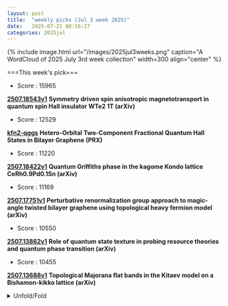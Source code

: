 ```yaml
---
layout: post
title:  "weekly picks (Jul 3 week 2025)"
date:   2025-07-21 00:16:27
categories: 2025jul
---
```


{% include image.html url="/images/2025jul3weeks.png" caption="A WordCloud of 2025 July 3rd week collection" width=300 align="center" %}




===This week's pick===


* Score : 15965

**[2507.18543v1](https://arxiv.org/abs/2507.18543)** **Symmetry driven spin anisotropic magnetotransport in quantum spin Hall insulator WTe2 1T (arXiv)**

* Score : 12529

**[kfn2-qggs](http://link.aps.org/doi/10.1103/kfn2-qggs)** **Hetero-Orbital Two-Component Fractional Quantum Hall States in Bilayer Graphene (PRX)**

* Score : 11220

**[2507.18422v1](https://arxiv.org/abs/2507.18422)** **Quantum Griffiths phase in the kagome Kondo lattice CeRh0.9Pd0.1Sn (arXiv)**

* Score : 11169

**[2507.17751v1](https://arxiv.org/abs/2507.17751)** **Perturbative renormalization group approach to magic-angle twisted bilayer graphene using topological heavy fermion model (arXiv)**

* Score : 10550

**[2507.13862v1](https://arxiv.org/abs/2507.13862)** **Role of quantum state texture in probing resource theories and quantum phase transition (arXiv)**


* Score : 10455

**[2507.13688v1](https://arxiv.org/abs/2507.13688)** **Topological Majorana flat bands in the Kitaev model on a Bishamon-kikko lattice (arXiv)**



<details id="myDetails">
  <summary> Unfold/Fold </summary>
  {% capture markdowncontent %}





---
07/26


1. **[s42005-025-02226-7](https://www.nature.com/articles/s42005-025-02226-7)** Recurrent neural network wave functions for Rydberg atom arrays on kagome lattice (Communications Physics)






1. **[n9qh-6739](http://link.aps.org/doi/10.1103/n9qh-6739)** Correlated Ligand Electrons in the Transition-Metal Oxide SrRuO3 (PRL)

1. **[q237-k8yg](http://link.aps.org/doi/10.1103/q237-k8yg)** Tuning Perpendicular Magnetic Anisotropy Compatible with Hybrid Improper Ferroelectricity via a Geometrical Route (PRL)

1. **[f13d-dpdn](http://link.aps.org/doi/10.1103/f13d-dpdn)** Bolometric Superconducting Optical Nanoscopy (BOSON) (PRX)

1. **[3dpp-p2pr](http://link.aps.org/doi/10.1103/3dpp-p2pr)** Autonomous Stabilization of Floquet States Using Static Dissipation (PRX)

1. **[Physics.18.138](http://link.aps.org/doi/10.1103/Physics.18.138)** Nanometer-Resolved Images from Superconducting Technology (Physics)

1. **[rsrk-c7yg](http://link.aps.org/doi/10.1103/rsrk-c7yg)** Feasibility of logical Bell state generation in memory assisted quantum networks (PRR)

1. **[fwbg-kdb9](http://link.aps.org/doi/10.1103/fwbg-kdb9)** Topological Kondo semimetals emulated in heterobilayer transition metal dichalcogenides (PRR)





---
07/25



1. **[science.adw8404](https://www.science.org/doi/10.1126/science.adw8404)** Metasurface quantum graphs for generalized Hong-Ou-Mandel interference (Science)

1. **[s42005-025-02226-7](https://www.nature.com/articles/s42005-025-02226-7)** Recurrent neural network wave functions for Rydberg atom arrays on kagome lattice (Communications Physics)



1. **[5d6p-8d1b](http://link.aps.org/doi/10.1103/5d6p-8d1b)** Quantum Mpemba Effect in Random Circuits (PRL)

1. **[v72s-rv7y](http://link.aps.org/doi/10.1103/v72s-rv7y)** Kaluza-Klein AdS Virasoro-Shapiro Amplitude near Flat Space (PRL)

1. **[52by-28mr](http://link.aps.org/doi/10.1103/52by-28mr)** Measurement of the Differential Static Scalar Polarizability of the 88Sr+ Clock Transition (PRL)

1. **[wyk5-k8tk](http://link.aps.org/doi/10.1103/wyk5-k8tk)** Excitonic Enhancement of Squeezed Light in Quantum-Optical High-Harmonic Generation from a Mott Insulator (PRL)

1. **[c1pk-jmqr](http://link.aps.org/doi/10.1103/c1pk-jmqr)** Spin-Polarized Condensed Plasmoids in Radiation Reaction Dominated Magnetic Reconnection (PRL)

1. **[xs5j-hp3p](http://link.aps.org/doi/10.1103/xs5j-hp3p)** Pressure-Driven Moiré Potential Enhancement and Tertiary Gap Opening in Graphene/h-BN Heterostructure (PRL)

1. **[3z9x-xpsq](http://link.aps.org/doi/10.1103/3z9x-xpsq)** Strongly Enhanced Mass Anisotropy in Monolayer Phosphorene and Field Tunability (PRL)

1. **[yy2w-pkww](http://link.aps.org/doi/10.1103/yy2w-pkww)** Predicting and Understanding Diffusion Lengths and Lifetimes in Solids via a Many-Body <i>Ab Initio</i> Method: The Role of Coupled Dynamics (PRL)

1. **[mp1d-jg6c](http://link.aps.org/doi/10.1103/mp1d-jg6c)** Magnetic Ni-N-Ni Centers in N-substituted NiO (PRL)

1. **[mkyj-77k8](http://link.aps.org/doi/10.1103/mkyj-77k8)** Efficiently Laser Driven Terahertz Surface Plasmon Polaritons on Long Metal Wire (PRX)

1. **[75gl-jzl6](http://link.aps.org/doi/10.1103/75gl-jzl6)** Displacement Field-Controlled Fractional Chern Insulators and Charge Density Waves in a Graphene/hBN Moiré Superlattice (PRX)

1. **[2fr6-b59y](http://link.aps.org/doi/10.1103/2fr6-b59y)** Dynamical probe of the pseudo Jahn-Teller effect in one-dimensional confined fermions (PRR)

1. **[vy9h-twqf](http://link.aps.org/doi/10.1103/vy9h-twqf)** Evaluation of coincidence time resolution in a liquid xenon detector with silicon photomultipliers (PRR)

1. **[wz1y-hgnk](http://link.aps.org/doi/10.1103/wz1y-hgnk)** Many-body colloidal dynamics under stochastic resetting: Competing effects of particle interactions on the steady-state distribution (PRRL)

1. **[y9l1-rvtq](http://link.aps.org/doi/10.1103/y9l1-rvtq)** Hedgehog-like spin texture in Sb-doped MnBi2Te4 (PRRL)





1. **[2507.17814v1](https://arxiv.org/abs/2507.17814)** Quantum Geometric Injection and Shift Optical Forces Drive Coherent Phonons (arXiv)

1. **[2507.17819v1](https://arxiv.org/abs/2507.17819)** Higher Chern bands in helical homotrilayer transition metal dichalcogenides (arXiv)

1. **[2507.17821v1](https://arxiv.org/abs/2507.17821)** Proximity-induced flat bands and topological properties in a decorated diamond chain (arXiv)

1. **[2507.17822v1](https://arxiv.org/abs/2507.17822)** Magnon topology driven by altermagnetism (arXiv)

1. **[2507.17823v1](https://arxiv.org/abs/2507.17823)** Two-dimensional nonlinear dynamical response of the magnetoelectrically driven dimerized spin-1/2 chain (arXiv)

1. **[2507.17840v1](https://arxiv.org/abs/2507.17840)** Comparative analysis of plasmon modes in layered Lindhard metals and strange metals (arXiv)

1. **[2507.18020v1](https://arxiv.org/abs/2507.18020)** Multipole order in two-dimensional altermagnets (arXiv)

1. **[2507.18089v1](https://arxiv.org/abs/2507.18089)** Topological Layer-Spin Filter in Screw Dislocation (arXiv)

1. **[2507.18364v1](https://arxiv.org/abs/2507.18364)** Dislocation-Driven Nucleation Type Switching Across Repeated Ultrafast Magnetostructural Phase Transition (arXiv)

1. **[2507.18373v1](https://arxiv.org/abs/2507.18373)** Persistent paramagnons in high-temperature infinite-layer nickelate superconductors (arXiv)



1. **[2507.18441v1](https://arxiv.org/abs/2507.18441)** Local Hall Conductivity in Disordered Topological Insulators (arXiv)



1. **[2507.18563v1](https://arxiv.org/abs/2507.18563)** Ultrafast coherent magnon spin currents in antiferromagnets (arXiv)

1. **[2507.18582v1](https://arxiv.org/abs/2507.18582)** Variational Monte Carlo Optimization of Topological Chiral Superconductors (arXiv)

1. **[2507.18598v1](https://arxiv.org/abs/2507.18598)** Superconductivity from dual-surface carriers in rhombohedral graphene (arXiv)

1. **[2507.18611v1](https://arxiv.org/abs/2507.18611)** Topological constraint on crystalline current (arXiv)

1. **[2507.17871v1](https://arxiv.org/abs/2507.17871)** Shallow quantum circuit for generating O(1)-entanged approximate state designs (arXiv)

1. **[2507.17877v1](https://arxiv.org/abs/2507.17877)** Sb2S3 and GaAs Absorber Layer-based Quantum Dot Solar Cells with Cadmium Telluride-based HTL: A Comparative Study (arXiv)

1. **[2507.18018v1](https://arxiv.org/abs/2507.18018)** Out-of-plane ferroelectricity, magnetoelectric coupling and persistent spin texture in two-dimensional multiferroics (arXiv)

1. **[2507.18069v1](https://arxiv.org/abs/2507.18069)** Anomalous magnetoresistance in an antiferromagnetic Kagome semimetal heterostructures (arXiv)

1. **[2507.18298v1](https://arxiv.org/abs/2507.18298)** Two coupled chiral SYK model (arXiv)

1. **[2507.18351v1](https://arxiv.org/abs/2507.18351)** Probing metric fluctuations with the spin of a particle: a quantum simulation with bimodal optical cavities (arXiv)

1. **[2507.18387v1](https://arxiv.org/abs/2507.18387)** Observation of period doubling and higher multiplicities in a driven single-spin system (arXiv)

1. **[2507.18388v1](https://arxiv.org/abs/2507.18388)** Antiferromagnetic Hall-Memristors (arXiv)

1. **[2507.18411v1](https://arxiv.org/abs/2507.18411)** Efficient GW band structure calculations using Gaussian basis functions and application to atomically thin transition-metal dichalcogenides (arXiv)

1. **[2507.18412v1](https://arxiv.org/abs/2507.18412)** Toda lattice formed in nonequilibrium steady states of SWCNT (arXiv)

1. **[2507.18416v1](https://arxiv.org/abs/2507.18416)** Far-field directionality control of coupled InP nanowire lasers (arXiv)

1. **[2507.18438v1](https://arxiv.org/abs/2507.18438)** 2D ferroelectricity accompanying antiferro-orbital order in semi-metallic WTe2 (arXiv)

1. **[2507.18487v1](https://arxiv.org/abs/2507.18487)** Low-power switching of memristors exhibiting fractional-order dynamics (arXiv)


---
07/24

1. **[s41467-025-62081-6](https://www.nature.com/articles/s41467-025-62081-6)** Pseudochaotic many-body dynamics as a pseudorandom state generator (Nature Communications)

1. **[s41467-025-61654-9](https://www.nature.com/articles/s41467-025-61654-9)** Anisotropic phase stiffness in infinite-layer nickelates superconductors (Nature Communications)

1. **[s42005-025-02177-z](https://www.nature.com/articles/s42005-025-02177-z)** Pauli spin blockade at room temperature in double-quantum-dot tunneling through individual deep dopants in silicon (Communications Physics)

1. **[s41586-025-09323-1](https://www.nature.com/articles/s41586-025-09323-1)** Coherent spectroscopy with a single antiproton spin (Nature)


1. **[pnp2-g1g5](http://link.aps.org/doi/10.1103/pnp2-g1g5)** Entanglement Structure of Non-Gaussian States and How to Measure It (PRL)

1. **[bhr5-g71p](http://link.aps.org/doi/10.1103/bhr5-g71p)** Simulating Quantum Instruments with Projective Measurements and Quantum Postprocessing (PRL)

1. **[8mnc-x42q](http://link.aps.org/doi/10.1103/8mnc-x42q)** Effective Theory for Strongly Attractive One-Dimensional Fermions (PRL)

1. **[n9sq-8cxw](http://link.aps.org/doi/10.1103/n9sq-8cxw)** Finite-Temperature Quantum Topological Order in Three Dimensions (PRL)

1. **[25ds-9724](http://link.aps.org/doi/10.1103/25ds-9724)** Enhancing Dynamic Range of Sub-Standard-Quantum-Limit Measurements via Quantum Deamplification (PRL)

1. **[c2dh-tj4v](http://link.aps.org/doi/10.1103/c2dh-tj4v)** First Look at Quartic-in-Spin Binary Dynamics at Third Post-Minkowskian Order (PRL)

1. **[yfqr-y9ks](http://link.aps.org/doi/10.1103/yfqr-y9ks)** Dual Spectroscopy of Quantum Simulated Fermi-Hubbard Systems (PRL)

1. **[wzjx-z2h5](http://link.aps.org/doi/10.1103/wzjx-z2h5)** Lifetime-Limited and Tunable Emission from Single Charge-Stabilized Nickel Vacancy Centers in Diamond (PRL)

1. **[77dq-hxtq](http://link.aps.org/doi/10.1103/77dq-hxtq)** Three-Dimensional Helical-Rotating Plasma Structures in Beam-Generated Partially Magnetized Plasmas (PRL)

1. **[mn34-7bj5](http://link.aps.org/doi/10.1103/mn34-7bj5)** Circular-Motion Fulling-Davies-Unruh Effect in Coupled Annular Josephson Junctions (PRL)

1. **[7z4z-vlj8](http://link.aps.org/doi/10.1103/7z4z-vlj8)** Approximate Symmetries, Insulators, and Superconductivity in the Continuum-Model Description of Twisted WSe2 (PRL)

1. **[pdqz-zb8k](http://link.aps.org/doi/10.1103/pdqz-zb8k)** Microscopic Theory of Pair Density Waves in Spin-Orbit Coupled Kondo Lattice (PRL)

1. **[38ds-xjl3](http://link.aps.org/doi/10.1103/38ds-xjl3)** Microscopic Origin of Reduced Magnetic Order in a Frustrated Metal (PRL)

1. **[2tx1-v7ml](http://link.aps.org/doi/10.1103/2tx1-v7ml)** Field-Induced Magnon Decays in Dipolar Quantum Magnets (PRL)

1. **[l93v-f576](http://link.aps.org/doi/10.1103/l93v-f576)** Spin Dynamics in the Dirac U(1) Spin Liquid YbZn2GaO5 (PRL)

1. **[vzp2-6gns](http://link.aps.org/doi/10.1103/vzp2-6gns)** Deterministic Double-Zero Media and Robust Wave Manipulation Using a Phononic Weyl Semimetal (PRL)

1. **[rt4w-v9r8](http://link.aps.org/doi/10.1103/rt4w-v9r8)** Indirect Band Nature of Atomically Thin Hexagonal Boron Nitride Identified by Resonant Excitation in the Deep Ultraviolet Regime (PRL)

1. **[Physics.18.s93](http://link.aps.org/doi/10.1103/Physics.18.s93)** Trusting Quantum Links Without Trusting Quantum Devices (Physics)




1. **[2507.16892v1](https://arxiv.org/abs/2507.16892)** Superconductivity in kagome metals due to soft loop-current fluctuations (arXiv)

1. **[2507.16909v1](https://arxiv.org/abs/2507.16909)** Superfluid stiffness of superconductors with delicate topology (arXiv)

1. **[2507.16927v1](https://arxiv.org/abs/2507.16927)** Unveiling the Miniband Structure of Graphene Moire Superlattices via Gate-dependent Terahertz Photocurrent Spectroscopy (arXiv)

1. **[2507.17028v1](https://arxiv.org/abs/2507.17028)** Graphene Frontiers: Recent Advancements in Energy and Electronics Applications (arXiv)

1. **[2507.17048v1](https://arxiv.org/abs/2507.17048)** Dopant-induced stabilization of three-dimensional charge order in cuprates (arXiv)

1. **[2507.17102v1](https://arxiv.org/abs/2507.17102)** Successive orthorhombic distortions in kagome metals by molecular orbital formation (arXiv)

1. **[2507.17146v1](https://arxiv.org/abs/2507.17146)** Time-hidden magnetic order in a multi-orbital Mott insulator (arXiv)

1. **[2507.17179v1](https://arxiv.org/abs/2507.17179)** Weak in the boundary: How weak SPT phases spoil anomaly matching (arXiv)

1. **[2507.17201v1](https://arxiv.org/abs/2507.17201)** Mott Criticality as the Confinement Transition of a Pseudogap-Mott Metal (arXiv)

1. **[2507.17203v1](https://arxiv.org/abs/2507.17203)** Phonon Dynamics of Topological Quantum Materials (arXiv)

1. **[2507.17227v1](https://arxiv.org/abs/2507.17227)** Topological Zero Modes in Non-Hermitian Topolectrical Systems: Size and Impedance Control (arXiv)

1. **[2507.17238v1](https://arxiv.org/abs/2507.17238)** Coupling of magnetic and lattice collective excitations in the 2D van der Waals antiferromagnet FePS3 (arXiv)

1. **[2507.17263v1](https://arxiv.org/abs/2507.17263)** Fingerprints of collective magnetic excitations in inelastic electron tunneling spectroscopy (arXiv)

1. **[2507.17295v1](https://arxiv.org/abs/2507.17295)** Beyond symmetry protection: Robust feedback-enforced edge states in non-Hermitian stacked quantum spin Hall systems (arXiv)

1. **[2507.17337v1](https://arxiv.org/abs/2507.17337)** Dissociation of one-dimensional excitons by static electric field (arXiv)

1. **[2507.17398v1](https://arxiv.org/abs/2507.17398)** Quantum Monte Carlo simulation of light and superlight bipolarons in extended Hubbard-Holstein models on face- and body-centered-cubic lattices (arXiv)

1. **[2507.17449v1](https://arxiv.org/abs/2507.17449)** Pressure-tunable phase transitions in atomically thin Chern insulator MnBi2Te4 (arXiv)

1. **[2507.17497v1](https://arxiv.org/abs/2507.17497)** Magnetic-Field Tunable Mobius and Higher-Order Topological Insulators in Three-Dimensional Layered Octagonal Quasicrystals (arXiv)

1. **[2507.17612v1](https://arxiv.org/abs/2507.17612)** Edge states at the boundary of graphene-like and Lieb lattices (arXiv)

1. **[2507.17630v1](https://arxiv.org/abs/2507.17630)** Quantum superposition in ultra-high mobility 2D photo-transport (arXiv)

1. **[2507.17656v1](https://arxiv.org/abs/2507.17656)** Fragility of Topology under Electronic Correlations in Iron Chalcogenides (arXiv)



1. **[2507.16896v1](https://arxiv.org/abs/2507.16896)** The sphere free energy of the vector models to order 1/N (arXiv)

1. **[2507.16966v1](https://arxiv.org/abs/2507.16966)** Higher symmetries, anomalies, and crossed squares in lattice gauge theory (arXiv)

1. **[2507.17039v1](https://arxiv.org/abs/2507.17039)** Josephson Traveling-Wave Parametric Amplifier with Inverse Kerr Phase Matching (arXiv)

1. **[2507.17159v1](https://arxiv.org/abs/2507.17159)** Altermagnetism and Weak Magnetism in the Insulating Distorted Perovskite Antiferromagnet NaOsO3 (arXiv)

1. **[2507.17410v1](https://arxiv.org/abs/2507.17410)** Revisiting the Impact of Single-Vacancy Defects on Electronic Properties of Graphene (arXiv)

1. **[2507.17586v1](https://arxiv.org/abs/2507.17586)** Entanglement dynamics in minimal Kitaev chains (arXiv)

1. **[2507.17677v1](https://arxiv.org/abs/2507.17677)** Machine Learning-Assisted Nano-imaging and Spectroscopy of Phase Coexistence in a Wide-Bandgap Semiconductor (arXiv)

1. **[2507.17720v1](https://arxiv.org/abs/2507.17720)** Simulating the interplay of dipolar and quadrupolar interactions in NMR by spin dynamic mean-field theory (arXiv)







---
07/23



1. **[s41598-025-11256-8](https://www.nature.com/articles/s41598-025-11256-8)** Proximity induced signatures of elusive Bose metal phase in topological insulator- superconductor junction (Scientific Reports)


1. **[s41598-025-12454-0](https://www.nature.com/articles/s41598-025-12454-0)** Impacts of intrinsic noise and quantum entanglement on the geometric and dynamical properties of the XXZ Heisenberg interacting spin model (Scientific Reports)


1. **[yr9d-7z8k](http://link.aps.org/doi/10.1103/yr9d-7z8k)** Scalable Parameter Design for Superconducting Quantum Circuits with Graph Neural Networks (PRL)

1. **[p88p-brnx](http://link.aps.org/doi/10.1103/p88p-brnx)** Excited-State Magnetic Properties of Carbon-like Ca14+ (PRL)

1. **[lclp-852d](http://link.aps.org/doi/10.1103/lclp-852d)** Hyperfine Rovibrational States of H3+ in a Weak External Magnetic Field (PRL)

1. **[zwhd-1k2t](http://link.aps.org/doi/10.1103/zwhd-1k2t)** Coherent and Incoherent Light Scattering by Single-Atom Wave Packets (PRL)

1. **[9759-kp38](http://link.aps.org/doi/10.1103/9759-kp38)** Competing Phases of HfO2 from Unstable Flat Phonon Bands of an Unconventional High-Symmetry Structure (PRL)

1. **[wv2n-51qg](http://link.aps.org/doi/10.1103/wv2n-51qg)** Magnetically Induced Topological Evolutions of Exceptional Points in Photonic Bands (PRL)

1. **[p4c3-t34b](http://link.aps.org/doi/10.1103/p4c3-t34b)** Enhanced Superconducting Gap in the Outer CuO2 Plane of the Trilayer Cuprate (Hg,Re)Ba2Ca2Cu3O8+δ (PRL)

1. **[tkcp-p5br](http://link.aps.org/doi/10.1103/tkcp-p5br)** Low-Rank Quantics Tensor Train Representations of Feynman Diagrams for Multiorbital Electron-Phonon Models (PRL)

1. **[bj2n-4k2w](http://link.aps.org/doi/10.1103/bj2n-4k2w)** Possible Spin-Triplet Excitonic Insulator in the Ultraquantum Limit of HfTe5 (PRL)

1. **[zk69-k6b2](http://link.aps.org/doi/10.1103/zk69-k6b2)** Odd-Parity Magnetism Driven by Antiferromagnetic Exchange (PRL)

1. **[9386-v25k](http://link.aps.org/doi/10.1103/9386-v25k)** All-Optical Magnetic Imaging Protocol to Achieve Angstrom-Scale Resolution with Spin Defects in van der Waals Materials (PRL)

1. **[tksw-5gb6](http://link.aps.org/doi/10.1103/tksw-5gb6)** Effective Markovian Dynamics Method for Solving Non-Markovian Dynamics of Stochastic Gene Expression (PRL)



1. **[xkwq-k2gp](http://link.aps.org/doi/10.1103/xkwq-k2gp)** Designing one-dimensional well-isolated flat bands in untwisted bilayer black phosphorus by asymmetric uniaxial strain (PRR)

1. **[fqn3-4qkv](http://link.aps.org/doi/10.1103/fqn3-4qkv)** Mechanism of the nonequilibrium phase transition in self-propelled particles with alignment (PRR)

1. **[z4z2-kj1t](http://link.aps.org/doi/10.1103/z4z2-kj1t)** Field dispersion and strong coupling of nuclear-electron spin excitation in MnCO3 (PRR)



1. **[2507.15925v1](https://arxiv.org/abs/2507.15925)** Generalized symmetry enriched criticality in (3+1)d (arXiv)

1. **[2507.15938v1](https://arxiv.org/abs/2507.15938)** Trimer superfluidity of antiparallel dipolar excitons in a bilayer heterostructure (arXiv)

1. **[2507.16026v1](https://arxiv.org/abs/2507.16026)** Stoner Transition at Finite Temperature in a 2D Isotropic Fermi Liquid (arXiv)

1. **[2507.16081v1](https://arxiv.org/abs/2507.16081)** Scanning Tunneling Microscope Tip-Induced Formation of Bi Bilayers on Bi2Te3 (arXiv)

1. **[2507.16173v1](https://arxiv.org/abs/2507.16173)** Quantum oscillation and topology change of the uncondensed Landau Fermi surface in superconducting CeCoIn5 (arXiv)

1. **[2507.16180v1](https://arxiv.org/abs/2507.16180)** Spatial filtering of interlayer exciton ground state in WSe2/MoS2 heterobilayer (arXiv)

1. **[2507.16325v1](https://arxiv.org/abs/2507.16325)** Unconventional charge density wave in Kagome metal BaFe2Al9 (arXiv)

1. **[2507.16333v1](https://arxiv.org/abs/2507.16333)** Electron doping in single crystalline BaBiO3: BaBiO3-xFx (arXiv)

1. **[2507.16352v1](https://arxiv.org/abs/2507.16352)** Long-lived Photoluminescence of Photostable One-dimensional Picoperovskites (arXiv)

1. **[2507.16445v1](https://arxiv.org/abs/2507.16445)** Miniaturized and robust tunable monochromatic magneto-optical platform for pulsed magnetic fields (arXiv)

1. **[2507.16453v1](https://arxiv.org/abs/2507.16453)** Exciton photoemission from a ground state of a solid Ta2Pd3Te5 (arXiv)

1. **[2507.16523v1](https://arxiv.org/abs/2507.16523)** "Odd" Toric Code in a tilted field: Higgs-confinement multicriticality, spontaneous self-duality symmetry breaking, and valence bond solids (arXiv)

1. **[2507.16525v1](https://arxiv.org/abs/2507.16525)** Flat-band thermodynamics reveals enhanced performance across Otto, Carnot, and Stirling cycles (arXiv)

1. **[2507.16558v1](https://arxiv.org/abs/2507.16558)** Thermal Hall transport in Kitaev spin liquids (arXiv)

1. **[2507.16619v1](https://arxiv.org/abs/2507.16619)** Two-Stage Ordering and Elastocaloric Effect in TmVO4 (arXiv)

1. **[2507.16643v1](https://arxiv.org/abs/2507.16643)** Asymmetric trions in monolayer transition metal dichalcogenides (arXiv)

1. **[2507.16673v1](https://arxiv.org/abs/2507.16673)** Non-Local Correlation Effects in DC and Optical Conductivity of the Hubbard Model (arXiv)

1. **[2507.16688v1](https://arxiv.org/abs/2507.16688)** Enhancing far-field thermal radiation by Floquet engineering (arXiv)

1. **[2507.16709v1](https://arxiv.org/abs/2507.16709)** Dwell-Time Model Simulation Assistance for Advancing Iron 3D Nano-Printing of Via Focused Electron Beam Induced Deposition (arXiv)

1. **[2507.16758v1](https://arxiv.org/abs/2507.16758)** Atomic-scale Frustrated Josephson Coupling and Multi-condensate Visualization in FeSe (arXiv)

1. **[2507.15941v1](https://arxiv.org/abs/2507.15941)** Systematic Improvement of Hamiltonian Truncation Effective Theory (arXiv)

1. **[2507.15950v1](https://arxiv.org/abs/2507.15950)** Topological control of quantum speed limits (arXiv)

1. **[2507.15957v1](https://arxiv.org/abs/2507.15957)** Mass-gap description of heavy impurities in Fermi gases (arXiv)

1. **[2507.16042v1](https://arxiv.org/abs/2507.16042)** Beyond fragmented dopant dynamics in quantum spin lattices: Robust localization and sub-diffusion (arXiv)

1. **[2507.16475v1](https://arxiv.org/abs/2507.16475)** On two-dimensional tensor network group symmetries (arXiv)

1. **[2507.16528v1](https://arxiv.org/abs/2507.16528)** Revisiting boundary-driven method for transport: Finite-size effects and the role of system-bath coupling (arXiv)

1. **[2507.16578v1](https://arxiv.org/abs/2507.16578)** Ultrastable, low-error dynamic polarization encoding of deterministically generated single photons (arXiv)

1. **[2507.16698v1](https://arxiv.org/abs/2507.16698)** Unidirectional perfect absorption induced by chiral coupling in spin-momentum locked waveguide magnonics (arXiv)

1. **[2507.16706v1](https://arxiv.org/abs/2507.16706)** Wrinkle Mediated Phase Transitions in In2Se3 (arXiv)






---
07/22


1. **[wphs-1kfd](http://link.aps.org/doi/10.1103/wphs-1kfd)** Phase Transitions in an Expanding Medium: Hot Remnants (PRL)

1. **[gy6f-4cs9](http://link.aps.org/doi/10.1103/gy6f-4cs9)** Double Spin Resonance for Traceable Ultrasensitive Atomic Spin Sensor (PRL)

1. **[s27c-kmfs](http://link.aps.org/doi/10.1103/s27c-kmfs)** Intervalley Coherent Order in Rhombohedral Tetralayer Graphene on MoS2 (PRL)

1. **[z8wj-f384](http://link.aps.org/doi/10.1103/z8wj-f384)** Disorder-Induced Slow Relaxation of Phonon Polarization (PRL)

1. **[kd73-93cg](http://link.aps.org/doi/10.1103/kd73-93cg)** Linear Scaling Causal Discovery from High-Dimensional Time Series by Dynamical Community Detection (PRL)

1. **[Physics.18.135](http://link.aps.org/doi/10.1103/Physics.18.135)** Testing Quantum Theory in Curved Spacetime (Physics)

1. **[6yl6-fr8b](http://link.aps.org/doi/10.1103/6yl6-fr8b)** Mathematical crystal chemistry II: Random search for ionic crystals and analysis on oxide crystals registered in ICSD (PRR)



1. **[2507.14281v1](https://arxiv.org/abs/2507.14281)** High-T_rm c AgxBC and CuxBC superconductors accessible via topochemical reactions (arXiv)

1. **[2507.14357v1](https://arxiv.org/abs/2507.14357)** Supercurrent tuning of the Josephson coupling energy (arXiv)

1. **[2507.14364v1](https://arxiv.org/abs/2507.14364)** Chiral-induced circularly polarized light emission from a single-molecule junction (arXiv)

1. **[2507.14365v1](https://arxiv.org/abs/2507.14365)** Dynamic annihilation pathways of magnetic skyrmions (arXiv)

1. **[2507.14435v1](https://arxiv.org/abs/2507.14435)** Critical angles and one-dimensional moire physics in twisted rectangular lattices (arXiv)

1. **[2507.14466v1](https://arxiv.org/abs/2507.14466)** A new collective mode in an iron-based superconductor with electronic nematicity (arXiv)

1. **[2507.14476v1](https://arxiv.org/abs/2507.14476)** Light-Induced Giant Enhancement of the Nonlinear Hall Effect in Two-Dimensional Electron Gases at KTaO3 (111) Interfaces (arXiv)

1. **[2507.14540v1](https://arxiv.org/abs/2507.14540)** The Anisotropy of Thermal Activation Energy of 2H-NbS2 (arXiv)

1. **[2507.14598v1](https://arxiv.org/abs/2507.14598)** Spin orientation -- a subtle interplay between strain and multipole Coulomb interactions (arXiv)

1. **[2507.14618v1](https://arxiv.org/abs/2507.14618)** Floquet composite Dirac semimetals (arXiv)

1. **[2507.14671v1](https://arxiv.org/abs/2507.14671)** Superconducting order parameter manifested in quasicrystals (arXiv)

1. **[2507.14732v1](https://arxiv.org/abs/2507.14732)** Spiral renormalization group flow and universal entanglement spectrum of the non-Hermitian 5-state Potts model (arXiv)

1. **[2507.14754v1](https://arxiv.org/abs/2507.14754)** Fluctuation-induced Hall-like lateral forces in a chiral-gain environment (arXiv)

1. **[2507.14763v1](https://arxiv.org/abs/2507.14763)** Enhanced phonon-drag by nanoscale design of homoepitaxial beta-Ga2O3 (arXiv)

1. **[2507.14890v1](https://arxiv.org/abs/2507.14890)** Probing the band structure of the strongly correlated antiferromagnet NiPS3 across its phase transition (arXiv)

1. **[2507.14977v1](https://arxiv.org/abs/2507.14977)** Potential barriers are nearly-ideal quantum thermoelectrics at finite power output (arXiv)

1. **[2507.14996v1](https://arxiv.org/abs/2507.14996)** Lifshitz Quantum Mechanics and Anisotropic Josephson Junction (arXiv)

1. **[2507.15011v1](https://arxiv.org/abs/2507.15011)** Quantum Capacitance and Electronic Properties of a Hexagonal Boron Nitride based FET Gas Sensor (arXiv)

1. **[2507.15068v1](https://arxiv.org/abs/2507.15068)** General scaling behavior of superconductors (arXiv)

1. **[2507.15170v1](https://arxiv.org/abs/2507.15170)** Revisiting the magnetic ground states of RECo5 permanent magnets (arXiv)

1. **[2507.15366v1](https://arxiv.org/abs/2507.15366)** Elucidating the origin of long-range ferromagnetic order in Fe3GeTe2 by low-energy magnon excitation studies (arXiv)

1. **[2507.15451v1](https://arxiv.org/abs/2507.15451)** Z2 topological trion insulator (arXiv)

1. **[2507.15510v1](https://arxiv.org/abs/2507.15510)** Magnetic Phase Diagrams of Antiferromagnet DyB12 with Jahn-Teller Lattice Instability and Electron Phase Separation (arXiv)

1. **[2507.15527v1](https://arxiv.org/abs/2507.15527)** Spin-orbit crossover and the origin of magnetic torque in kagome metals (arXiv)

1. **[2507.15531v1](https://arxiv.org/abs/2507.15531)** Skyrmion Hall effect and shape deformation of current-driven bilayer skyrmions in synthetic antiferromagnets (arXiv)

1. **[2507.15547v1](https://arxiv.org/abs/2507.15547)** Towards Understanding Prolate 4f Monomers: Numerical Predictions and Experimental Validation of Electronic Properties and Slow Relaxation in a Muffin-shaped Er^III Complex (arXiv)

1. **[2507.15554v1](https://arxiv.org/abs/2507.15554)** Interplay of Zeeman Splitting and Tunnel Coupling in Coherent Spin Qubit Shuttling (arXiv)

1. **[2507.15565v1](https://arxiv.org/abs/2507.15565)** Discrete time crystal and perfect many-body tunneling in a periodically driven Heisenberg spin chain (arXiv)

1. **[2507.15647v1](https://arxiv.org/abs/2507.15647)** Layer-selective Cooper pairing in an alternately stacked transition metal dichalcogenide (arXiv)

1. **[2507.15668v1](https://arxiv.org/abs/2507.15668)** Interaction-induced nematic Dirac semimetal from quadratic band touching: A constrained-path quantum Monte Carlo study (arXiv)

1. **[2507.15792v1](https://arxiv.org/abs/2507.15792)** Enhanced Superconductivity and Vortex Dynamics in One-Dimensional TaS2 Nanowires (arXiv)

1. **[2507.15853v1](https://arxiv.org/abs/2507.15853)** Optimized Fabrication Procedure for High-Quality Graphene-based Moire Superlattice Devices (arXiv)

1. **[2507.12886v1](https://arxiv.org/abs/2507.12886)** Disordered purification phase transition in hybrid random circuits (arXiv)

1. **[2507.14292v1](https://arxiv.org/abs/2507.14292)** Interplay of orbital and spin magnetization in trigonal tellurium (arXiv)

1. **[2507.14416v1](https://arxiv.org/abs/2507.14416)** Phonon density of states of magnetite (\ce{Fe3O4}) nanoparticles via molecular dynamics simulations (arXiv)

1. **[2507.14493v1](https://arxiv.org/abs/2507.14493)** Tunable exchange bias in Y3Fe5O12 film on Gd3Ga5O12 (arXiv)

1. **[2507.14523v1](https://arxiv.org/abs/2507.14523)** Anisotropic Anderson localization in higher-dimensional nonreciprocal lattices (arXiv)

1. **[2507.14709v1](https://arxiv.org/abs/2507.14709)** Temperature Dependent Mechanical and Structural Properties of Uniaxially Strained Planar Graphene (arXiv)

1. **[2507.14710v1](https://arxiv.org/abs/2507.14710)** Anomalous temperature dependence of local magnetic fields in altermagnetic MnTe (arXiv)

1. **[2507.14868v1](https://arxiv.org/abs/2507.14868)** Interference and short-range correlation in fermionic Hubbard gases (arXiv)

1. **[2507.14895v1](https://arxiv.org/abs/2507.14895)** Granovskii-Zhedanov Scar of XYZ Spin-chain: Modern Algebraic Perspectives and Realization in Higher Dimensional Lattices (arXiv)

1. **[2507.14923v1](https://arxiv.org/abs/2507.14923)** Model of dark current in silicon-based barrier impurity band infrared detector devices (arXiv)

1. **[2507.15023v1](https://arxiv.org/abs/2507.15023)** Sustained Amplification of Coherent Spin Waves by Parametric Pumping with Surface Acoustic Waves (arXiv)

1. **[2507.15052v1](https://arxiv.org/abs/2507.15052)** Anomalous Power Factor Enhancement and Local Structural Transition in Ni-Doped TiCoSb (arXiv)

1. **[2507.15056v1](https://arxiv.org/abs/2507.15056)** Transversal non-Clifford gates on qLDPC codes breaking the \sqrt N distance barrier and quantum-inspired geometry with Z2 systolic freedom (arXiv)

1. **[2507.15327v1](https://arxiv.org/abs/2507.15327)** Giant Resonance Raman Scattering via Anisotropic Excitons in ReS2 (arXiv)

1. **[2507.15384v1](https://arxiv.org/abs/2507.15384)** Anatomy of Non-Hermitian Dynamical Quantum Phase Transitions (arXiv)

1. **[2507.15429v1](https://arxiv.org/abs/2507.15429)** Anomalous charge density wave in two-dimensional altermagnet WO (arXiv)

1. **[2507.15466v1](https://arxiv.org/abs/2507.15466)** 't Hooft Anomalies and Defect Conformal Manifolds: Topological Signatures from Modulated Effective Actions (arXiv)

1. **[2507.15760v1](https://arxiv.org/abs/2507.15760)** Fourier Plane Tomographic Spectroscopy Reveals Orientation-Dependent Multipolar Plasmon Modes in Micrometer-Scale Janus Particles (arXiv)

1. **[2507.15817v1](https://arxiv.org/abs/2507.15817)** Charge density wave in intermetallic oxides R5Pb3O (R = La and Ce) (arXiv)

1. **[2507.15838v1](https://arxiv.org/abs/2507.15838)** Electron-Transfer and Exchange-Interaction Model of the Ligand Hyperfine Structure of Alkylated Iron-Sulfur Clusters (arXiv)





---
07/21

1. **[s41467-025-61735-9](https://www.nature.com/articles/s41467-025-61735-9)** Theoretical framework for confined ion transport in two-dimensional nanochannels (Nature Communications)



1. **[2507.13418v1](https://arxiv.org/abs/2507.13418)** The Hofstadter Butterfly: Bridging Condensed Matter, Topology, and Number Theory (arXiv)

1. **[2507.13513v1](https://arxiv.org/abs/2507.13513)** Lattice-charge coupling in a trilayer nickelate with intertwined density wave order (arXiv)

1. **[2507.13536v1](https://arxiv.org/abs/2507.13536)** High-performance amorphous superconducting rhenium films by e-beam evaporation (arXiv)

1. **[2507.13606v1](https://arxiv.org/abs/2507.13606)** Magnon-induced topological phases (arXiv)



1. **[2507.13694v1](https://arxiv.org/abs/2507.13694)** Strain-Engineered Electronic Structure and Superconductivity in La3Ni2O7 Thin Films (arXiv)

1. **[2507.13699v1](https://arxiv.org/abs/2507.13699)** Spin-Electric Control of Individual Molecules on Surfaces (arXiv)

1. **[2507.13714v1](https://arxiv.org/abs/2507.13714)** Enhancing Coherence with a Clock Transition and Dynamical Decoupling in the Cr7Mn Molecular Nanomagnet (arXiv)

1. **[2507.13760v1](https://arxiv.org/abs/2507.13760)** Investigation of competing magnetic orders and the associated spin-phonon coupling effect in quasi-2D Cr1+xTe2 (x = 0.22) single crystal (arXiv)

1. **[2507.13781v1](https://arxiv.org/abs/2507.13781)** Resonant two-qubit gates for fermionic simulations with spin qubits (arXiv)

1. **[2507.13796v1](https://arxiv.org/abs/2507.13796)** Intraband circular photogalvanic effect in Weyl semimetals (arXiv)

1. **[2507.13816v1](https://arxiv.org/abs/2507.13816)** Resonant Photoluminescence of Quantum Incompressible Liquids (arXiv)

1. **[2507.13838v1](https://arxiv.org/abs/2507.13838)** Tuning the Surface States of Fe3O4 Nanoparticles for Enhanced Magnetic Anisotropy and Induction Efficacy (arXiv)

1. **[2507.13843v1](https://arxiv.org/abs/2507.13843)** Sizable superconducting gap and anisotropic chiral topological superconductivity in the Weyl semimetal PtBi2 (arXiv)

1. **[2507.13877v1](https://arxiv.org/abs/2507.13877)** Exact ground state on the 3D analogue of the Shastry-Sutherland model (arXiv)

1. **[2507.13962v1](https://arxiv.org/abs/2507.13962)** Alignment behavior of 2D diopsides (d-silicates) under the influence of an AC electric field (arXiv)

1. **[2507.13967v1](https://arxiv.org/abs/2507.13967)** Excitonic Insulator and the Extended Falicov--Kimball Model Away from Half-Filling (arXiv)

1. **[2507.14028v1](https://arxiv.org/abs/2507.14028)** Density Matrix Geometry and Sum Rules (arXiv)

1. **[2507.14065v1](https://arxiv.org/abs/2507.14065)** Predicting interface and spin states in armchair graphene nanoribbon junctions (arXiv)

1. **[2507.14074v1](https://arxiv.org/abs/2507.14074)** Emergent topology by Landau level mixing in quantum Hall-superconductor nanostructures (arXiv)

1. **[2507.14108v1](https://arxiv.org/abs/2507.14108)** Fast charge noise sensing using a spectator valley state in a singlet-triplet qubit (arXiv)

1. **[2507.13427v1](https://arxiv.org/abs/2507.13427)** Two-photon coupling via Josephson element II: Interaction renormalizations and cross-Kerr coupling (arXiv)

1. **[2507.13437v1](https://arxiv.org/abs/2507.13437)** Free Fermion Dynamics with Measurements: Topological Classification and Adaptive Preparation of Topological States (arXiv)

1. **[2507.13444v1](https://arxiv.org/abs/2507.13444)** Emergent cavity-QED dynamics along the edge of a photonic lattice (arXiv)

1. **[2507.13496v1](https://arxiv.org/abs/2507.13496)** Growing Sparse Quantum Codes from a Seed (arXiv)

1. **[2507.13784v1](https://arxiv.org/abs/2507.13784)** Room-Temperature Surface Exciton Polaritons in Colloidal J-Aggregate Flakes (arXiv)

1. **[2507.13840v1](https://arxiv.org/abs/2507.13840)** Quantifying mixed-state entanglement via partial transpose and realignment moments (arXiv)



1. **[2507.14092v1](https://arxiv.org/abs/2507.14092)** Ex Situ Fabrication of Superconducting Nanostructures for Low-Temperature STM (arXiv)

1. **[2507.14135v1](https://arxiv.org/abs/2507.14135)** Do mixed states exhibit deep thermalisation? (arXiv)





  {% endcapture %}
  {{ markdowncontent | markdownify }}
 </details>

<style>
  details {
    margin: 10px 0;
  }
  summary {
    cursor: pointer;
  }
</style>




<script>
  // Wait for the DOM to be fully loaded
  document.addEventListener('DOMContentLoaded', () => {
    const details = document.getElementById('myDetails');

    // Restore the state from localStorage
    if (localStorage.getItem('detailsOpen') === 'true') {
      details.setAttribute('open', '');
    }

    // Save the state when the details element is toggled
    details.addEventListener('toggle', () => {
      localStorage.setItem('detailsOpen', details.open);
    });
  });
</script>